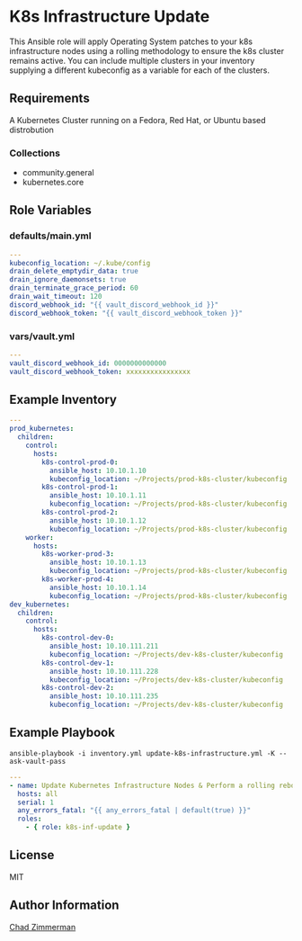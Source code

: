 K8s Infrastructure Update
=========================

This Ansible role will apply Operating System patches to your k8s infrastructure nodes using a rolling methodology to ensure the k8s cluster remains active. You can include multiple clusters in your inventory supplying a different kubeconfig as a variable for each of the clusters.

Requirements
------------

A Kubernetes Cluster running on a Fedora, Red Hat, or Ubuntu based distrobution

### Collections

  - community.general
  - kubernetes.core

Role Variables
--------------

### defaults/main.yml
```yaml
---
kubeconfig_location: ~/.kube/config
drain_delete_emptydir_data: true
drain_ignore_daemonsets: true
drain_terminate_grace_period: 60
drain_wait_timeout: 120
discord_webhook_id: "{{ vault_discord_webhook_id }}"
discord_webhook_token: "{{ vault_discord_webhook_token }}"

```

### vars/vault.yml
```yaml
---
vault_discord_webhook_id: 0000000000000
vault_discord_webhook_token: xxxxxxxxxxxxxxxx

```

Example Inventory
-----------------

```yaml
---
prod_kubernetes:
  children:
    control:
      hosts:
        k8s-control-prod-0:
          ansible_host: 10.10.1.10
          kubeconfig_location: ~/Projects/prod-k8s-cluster/kubeconfig
        k8s-control-prod-1:
          ansible_host: 10.10.1.11
          kubeconfig_location: ~/Projects/prod-k8s-cluster/kubeconfig
        k8s-control-prod-2:
          ansible_host: 10.10.1.12
          kubeconfig_location: ~/Projects/prod-k8s-cluster/kubeconfig
    worker:
      hosts:
        k8s-worker-prod-3:
          ansible_host: 10.10.1.13
          kubeconfig_location: ~/Projects/prod-k8s-cluster/kubeconfig
        k8s-worker-prod-4:
          ansible_host: 10.10.1.14
          kubeconfig_location: ~/Projects/prod-k8s-cluster/kubeconfig
dev_kubernetes:
  children:
    control:
      hosts:
        k8s-control-dev-0:
          ansible_host: 10.10.111.211
          kubeconfig_location: ~/Projects/dev-k8s-cluster/kubeconfig
        k8s-control-dev-1:
          ansible_host: 10.10.111.228
          kubeconfig_location: ~/Projects/dev-k8s-cluster/kubeconfig
        k8s-control-dev-2:
          ansible_host: 10.10.111.235
          kubeconfig_location: ~/Projects/dev-k8s-cluster/kubeconfig
```

Example Playbook
----------------

`ansible-playbook -i inventory.yml update-k8s-infrastructure.yml -K --ask-vault-pass`

```yaml
---
- name: Update Kubernetes Infrastructure Nodes & Perform a rolling reboot
  hosts: all
  serial: 1
  any_errors_fatal: "{{ any_errors_fatal | default(true) }}"
  roles:
    - { role: k8s-inf-update }
```

License
-------

MIT

Author Information
------------------

[Chad Zimmerman](https://github.com/PrymalInstynct)
